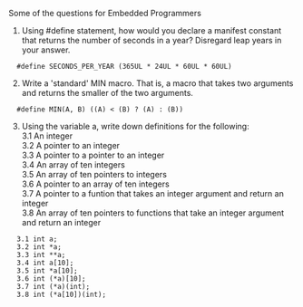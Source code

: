 Some of the questions for Embedded Programmers

1. Using #define statement, how would you declare a manifest constant that returns the number of seconds in a year? Disregard leap years in your answer.

~~~
  #define SECONDS_PER_YEAR (365UL * 24UL * 60UL * 60UL)
~~~

2. Write a 'standard' MIN macro. That is, a macro that takes two arguments and returns the smaller of the two arguments.

~~~
  #define MIN(A, B) ((A) < (B) ? (A) : (B))
~~~

3. Using the variable a, write down definitions for the following: <br />
        3.1 An integer <br />
        3.2 A pointer to an integer <br />
        3.3 A pointer to a pointer to an integer <br />
        3.4 An array of ten integers <br />
        3.5 An array of ten pointers to integers <br />
        3.6 A pointer to an array of ten integers <br />
        3.7 A pointer to a funtion that takes an integer argument and return an integer <br />
        3.8 An array of ten pointers to functions that take an integer argument and return an integer <br />
~~~
  3.1 int a;
  3.2 int *a;
  3.3 int **a;
  3.4 int a[10];
  3.5 int *a[10];
  3.6 int (*a)[10];
  3.7 int (*a)(int);
  3.8 int (*a[10])(int);
~~~
   
